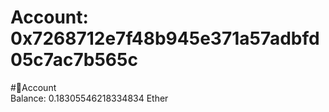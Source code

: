 
Account: 0x7268712e7f48b945e371a57adbfd05c7ac7b565c
===================================================
  
#📜Account  
Balance: 0.18305546218334834 Ether